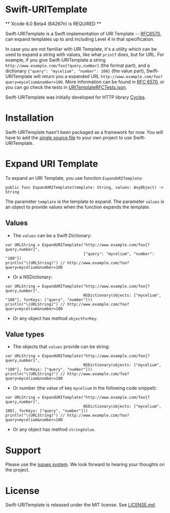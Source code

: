 Swift-URITemplate
====

** Xcode 6.0 Beta4 (6A267n) is REQUIRED **

Swift-URITemplate is a Swift implementation of URI Template -- 
[RFC6570](http://tools.ietf.org/html/rfc6570), can expand templates up to and 
including Level 4 in that specification.

In case you are not familiar with URI Template, it's a utility which can be used 
to expand a string with values, like what `printf` does, but for URL. For example, 
if you give Swift-URITemplate a string `http://www.example.com/foo{?query,number}` 
(the format part), and a dictionary `{"query": "mycelium", "number": 100}` 
(the value part), Swift-URITemplate will return you a expanded URL 
`http://www.example.com/foo?query=mycelium&number=100`. More information can be 
found in [RFC 6570](http://tools.ietf.org/html/rfc6570), or you can go check the 
tests in [URITemplateRFCTests.json](https://github.com/weipin/Swift-URITemplate/blob/master/tests/URITemplateRFCTests.json).

Swift-URITemplate was initially developed for HTTP library [Cycles](https://github.com/weipin/Cycles).


Installation
====
Swift-URITemplate hasn't been packaged as a framework for now. You will have to 
add the [single source file](https://github.com/weipin/Swift-URITemplate/blob/master/source/URITemplate.swift) 
to your own project to use Swift-URITemplate.


Expand URI Template
====

To expand an URI Template, you use function `ExpandURITemplate`:

```
public func ExpandURITemplate(template: String, values: AnyObject) -> String
```

The parameter `template` is the template to expand. The parameter `values` is an 
object to provide values when the function expands the template. 

Values
----

- The `values` can be a Swift Dictionary:

```
var URLString = ExpandURITemplate("http://www.example.com/foo{?query,number}",
                                  ["query": "mycelium", "number": "100"])
println("\(URLString)") // http://www.example.com/foo?query=mycelium&number=100
```

- Or a NSDictionary:

```
var URLString = ExpandURITemplate("http://www.example.com/foo{?query,number}",
                                  NSDictionary(objects: ["mycelium", "100"], forKeys: ["query", "number"]))
println("\(URLString)") // http://www.example.com/foo?query=mycelium&number=100
```

- Or any object has method `objectForKey`.


Value types
----

- The objects that `values` provide can be string:

```
var URLString = ExpandURITemplate("http://www.example.com/foo{?query,number}",
                                  NSDictionary(objects: ["mycelium", "100"], forKeys: ["query", "number"]))
println("\(URLString)") // http://www.example.com/foo?query=mycelium&number=100
```

- Or number (the value of key `mycelium` in the following code snippet):

```
var URLString = ExpandURITemplate("http://www.example.com/foo{?query,number}",
                                  NSDictionary(objects: ["mycelium", 100], forKeys: ["query", "number"]))
println("\(URLString)") // http://www.example.com/foo?query=mycelium&number=100
```

- Or any object has method `stringValue`.


Support
====
Please use the [issues system](https://github.com/weipin/Swift-URITemplate/issues). 
We look forward to hearing your thoughts on the project.


License
====
Swift-URITemplate is released under the MIT license. See [LICENSE.md](https://github.com/weipin/Swift-URITemplate/blob/master/LICENSE).
